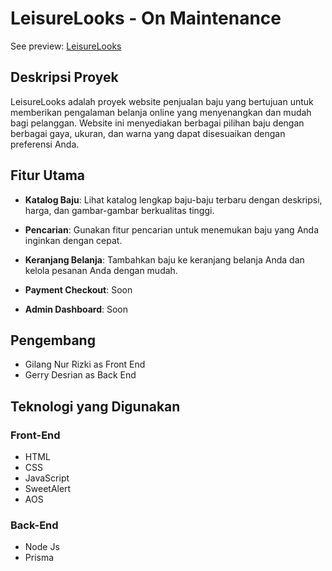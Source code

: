 # LeisureLooks - On Maintenance

See preview: [LeisureLooks](https://gilangnr.github.io/LeisureLooks/)

## Deskripsi Proyek

LeisureLooks adalah proyek website penjualan baju yang bertujuan untuk memberikan pengalaman belanja online yang menyenangkan dan mudah bagi pelanggan. Website ini menyediakan berbagai pilihan baju dengan berbagai gaya, ukuran, dan warna yang dapat disesuaikan dengan preferensi Anda.

## Fitur Utama

- **Katalog Baju**: Lihat katalog lengkap baju-baju terbaru dengan deskripsi, harga, dan gambar-gambar berkualitas tinggi.

- **Pencarian**: Gunakan fitur pencarian untuk menemukan baju yang Anda inginkan dengan cepat.

- **Keranjang Belanja**: Tambahkan baju ke keranjang belanja Anda dan kelola pesanan Anda dengan mudah.

- **Payment Checkout**: Soon

- **Admin Dashboard**: Soon

## Pengembang

- Gilang Nur Rizki as Front End
- Gerry Desrian as Back End

## Teknologi yang Digunakan

### Front-End

- HTML
- CSS
- JavaScript
- SweetAlert
- AOS

### Back-End

- Node Js
- Prisma
